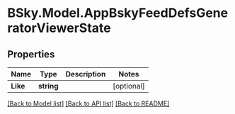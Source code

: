 # BSky.Model.AppBskyFeedDefsGeneratorViewerState

## Properties

Name | Type | Description | Notes
------------ | ------------- | ------------- | -------------
**Like** | **string** |  | [optional] 

[[Back to Model list]](../README.md#documentation-for-models) [[Back to API list]](../README.md#documentation-for-api-endpoints) [[Back to README]](../README.md)

